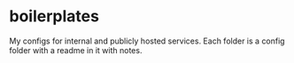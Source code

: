 # boilerplates
My configs for internal and publicly hosted services.
Each folder is a config folder with a readme in it with notes.